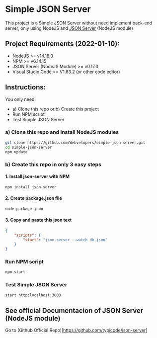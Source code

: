 # Simple JSON Server
This project is a Simple JSON Server without need implement back-end server, only using NodeJS and [JSON Server](https://github.com/typicode/json-server) (NodeJS module)

## Project Requirements (2022-01-10):
- NodeJS >= v14.18.0
- NPM >= v6.14.15
- JSON Server (NodeJS Module) >= v0.17.0
- Visual Studio Code >= V1.63.2 (or other code editor)

## Instructions:
You only need:
- a) Clone this repo or b) Create this project
- Run NPM script
- Test Simple JSON Server

### a) Clone this repo and install NodeJS modules
``` bash
git clone https://github.com/Webvelopers/simple-json-server.git
cd simple-json-server
npm update
```

### b) Create this repo in only 3 easy steps

#### 1. Install json-server with NPM
``` bash
npm install json-server
```

#### 2. Create package.json file
``` bash
code package.json
```

#### 3. Copy and paste this json text
``` json
{
    "scripts": {
        "start": "json-server --watch db.json"
    }
}
```

### Run NPM script
``` bash
npm start
```

### Test Simple JSON Server
``` bash
start http:localhost:3000
```

## See official Documentacion of JSON Server (NodeJS module)
Go to (Github Official Repo)[https://github.com/typicode/json-server]

